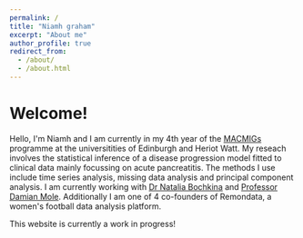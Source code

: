 ```yaml
---
permalink: /
title: "Niamh graham"
excerpt: "About me"
author_profile: true
redirect_from: 
  - /about/
  - /about.html
---
```

Welcome!
======
Hello, I'm Niamh and I am currently in my 4th year of the [MACMIGs](https://www.mac-migs.ac.uk/) programme at the universitities of Edinburgh and Heriot Watt. My reseach involves the statistical inference of a disease progression model fitted to clinical data mainly focussing on acute pancreatitis. The methods I use include time series analysis, missing data analysis and principal component analysis. I am currently working with [Dr Natalia Bochkina](https://www.maths.ed.ac.uk/~nbochkin/) and [Professor Damian Mole](https://www.ed.ac.uk/surgery/staff/profiles/damian-mole). Additionally I am one of 4 co-founders of Remondata, a women's football data analysis platform.


This website is currently a work in progress! 